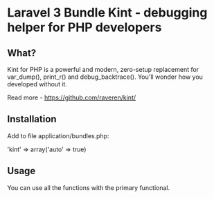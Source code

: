 # Laravel 3 Bundle Kint - debugging helper for PHP developers

## What?

Kint for PHP is a powerful and modern, zero-setup replacement for var_dump(), print_r() and debug_backtrace(). You'll wonder how you developed without it.

Read more - https://github.com/raveren/kint/

## Installation

Add to file application/bundles.php:

'kint' => array('auto' => true)

## Usage

You can use all the functions with the primary functional.